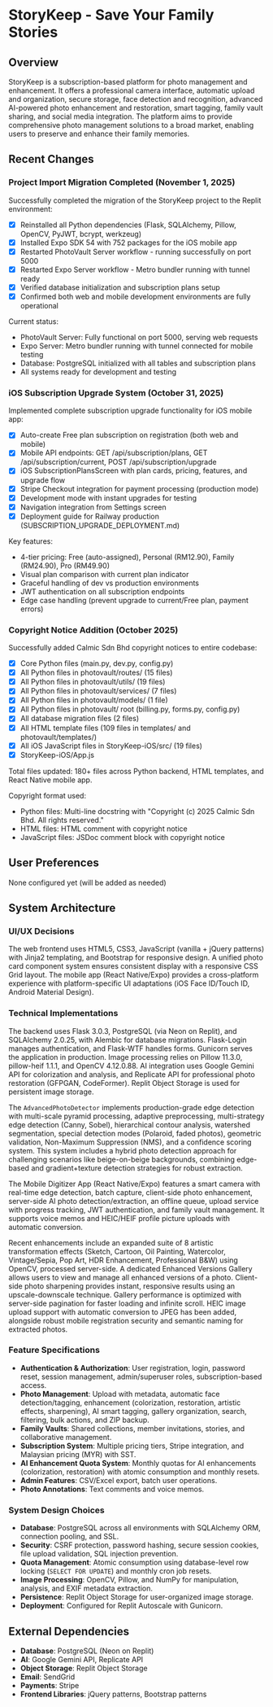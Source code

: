 # StoryKeep - Save Your Family Stories

## Overview
StoryKeep is a subscription-based platform for photo management and enhancement. It offers a professional camera interface, automatic upload and organization, secure storage, face detection and recognition, advanced AI-powered photo enhancement and restoration, smart tagging, family vault sharing, and social media integration. The platform aims to provide comprehensive photo management solutions to a broad market, enabling users to preserve and enhance their family memories.

## Recent Changes

### Project Import Migration Completed (November 1, 2025)
Successfully completed the migration of the StoryKeep project to the Replit environment:
- [x] Reinstalled all Python dependencies (Flask, SQLAlchemy, Pillow, OpenCV, PyJWT, bcrypt, werkzeug)
- [x] Installed Expo SDK 54 with 752 packages for the iOS mobile app
- [x] Restarted PhotoVault Server workflow - running successfully on port 5000
- [x] Restarted Expo Server workflow - Metro bundler running with tunnel ready
- [x] Verified database initialization and subscription plans setup
- [x] Confirmed both web and mobile development environments are fully operational

Current status:
- PhotoVault Server: Fully functional on port 5000, serving web requests
- Expo Server: Metro bundler running with tunnel connected for mobile testing
- Database: PostgreSQL initialized with all tables and subscription plans
- All systems ready for development and testing

### iOS Subscription Upgrade System (October 31, 2025)
Implemented complete subscription upgrade functionality for iOS mobile app:
- [x] Auto-create Free plan subscription on registration (both web and mobile)
- [x] Mobile API endpoints: GET /api/subscription/plans, GET /api/subscription/current, POST /api/subscription/upgrade
- [x] iOS SubscriptionPlansScreen with plan cards, pricing, features, and upgrade flow
- [x] Stripe Checkout integration for payment processing (production mode)
- [x] Development mode with instant upgrades for testing
- [x] Navigation integration from Settings screen
- [x] Deployment guide for Railway production (SUBSCRIPTION_UPGRADE_DEPLOYMENT.md)

Key features:
- 4-tier pricing: Free (auto-assigned), Personal (RM12.90), Family (RM24.90), Pro (RM49.90)
- Visual plan comparison with current plan indicator
- Graceful handling of dev vs production environments
- JWT authentication on all subscription endpoints
- Edge case handling (prevent upgrade to current/Free plan, payment errors)

### Copyright Notice Addition (October 2025)
Successfully added Calmic Sdn Bhd copyright notices to entire codebase:
- [x] Core Python files (main.py, dev.py, config.py)
- [x] All Python files in photovault/routes/ (15 files)
- [x] All Python files in photovault/utils/ (19 files)
- [x] All Python files in photovault/services/ (7 files)
- [x] All Python files in photovault/models/ (1 file)
- [x] All Python files in photovault/ root (billing.py, forms.py, config.py)
- [x] All database migration files (2 files)
- [x] All HTML template files (109 files in templates/ and photovault/templates/)
- [x] All iOS JavaScript files in StoryKeep-iOS/src/ (19 files)
- [x] StoryKeep-iOS/App.js

Total files updated: 180+ files across Python backend, HTML templates, and React Native mobile app.

Copyright format used:
- Python files: Multi-line docstring with "Copyright (c) 2025 Calmic Sdn Bhd. All rights reserved."
- HTML files: HTML comment with copyright notice
- JavaScript files: JSDoc comment block with copyright notice

## User Preferences
None configured yet (will be added as needed)

## System Architecture

### UI/UX Decisions
The web frontend uses HTML5, CSS3, JavaScript (vanilla + jQuery patterns) with Jinja2 templating, and Bootstrap for responsive design. A unified photo card component system ensures consistent display with a responsive CSS Grid layout. The mobile app (React Native/Expo) provides a cross-platform experience with platform-specific UI adaptations (iOS Face ID/Touch ID, Android Material Design).

### Technical Implementations
The backend uses Flask 3.0.3, PostgreSQL (via Neon on Replit), and SQLAlchemy 2.0.25, with Alembic for database migrations. Flask-Login manages authentication, and Flask-WTF handles forms. Gunicorn serves the application in production. Image processing relies on Pillow 11.3.0, pillow-heif 1.1.1, and OpenCV 4.12.0.88. AI integration uses Google Gemini API for colorization and analysis, and Replicate API for professional photo restoration (GFPGAN, CodeFormer). Replit Object Storage is used for persistent image storage.

The `AdvancedPhotoDetector` implements production-grade edge detection with multi-scale pyramid processing, adaptive preprocessing, multi-strategy edge detection (Canny, Sobel), hierarchical contour analysis, watershed segmentation, special detection modes (Polaroid, faded photos), geometric validation, Non-Maximum Suppression (NMS), and a confidence scoring system. This system includes a hybrid photo detection approach for challenging scenarios like beige-on-beige backgrounds, combining edge-based and gradient+texture detection strategies for robust extraction.

The Mobile Digitizer App (React Native/Expo) features a smart camera with real-time edge detection, batch capture, client-side photo enhancement, server-side AI photo detection/extraction, an offline queue, upload service with progress tracking, JWT authentication, and family vault management. It supports voice memos and HEIC/HEIF profile picture uploads with automatic conversion.

Recent enhancements include an expanded suite of 8 artistic transformation effects (Sketch, Cartoon, Oil Painting, Watercolor, Vintage/Sepia, Pop Art, HDR Enhancement, Professional B&W) using OpenCV, processed server-side. A dedicated Enhanced Versions Gallery allows users to view and manage all enhanced versions of a photo. Client-side photo sharpening provides instant, responsive results using an upscale-downscale technique. Gallery performance is optimized with server-side pagination for faster loading and infinite scroll. HEIC image upload support with automatic conversion to JPEG has been added, alongside robust mobile registration security and semantic naming for extracted photos.

### Feature Specifications
- **Authentication & Authorization**: User registration, login, password reset, session management, admin/superuser roles, subscription-based access.
- **Photo Management**: Upload with metadata, automatic face detection/tagging, enhancement (colorization, restoration, artistic effects, sharpening), AI smart tagging, gallery organization, search, filtering, bulk actions, and ZIP backup.
- **Family Vaults**: Shared collections, member invitations, stories, and collaborative management.
- **Subscription System**: Multiple pricing tiers, Stripe integration, and Malaysian pricing (MYR) with SST.
- **AI Enhancement Quota System**: Monthly quotas for AI enhancements (colorization, restoration) with atomic consumption and monthly resets.
- **Admin Features**: CSV/Excel export, batch user operations.
- **Photo Annotations**: Text comments and voice memos.

### System Design Choices
- **Database**: PostgreSQL across all environments with SQLAlchemy ORM, connection pooling, and SSL.
- **Security**: CSRF protection, password hashing, secure session cookies, file upload validation, SQL injection prevention.
- **Quota Management**: Atomic consumption using database-level row locking (`SELECT FOR UPDATE`) and monthly cron job resets.
- **Image Processing**: OpenCV, Pillow, and NumPy for manipulation, analysis, and EXIF metadata extraction.
- **Persistence**: Replit Object Storage for user-organized image storage.
- **Deployment**: Configured for Replit Autoscale with Gunicorn.

## External Dependencies
- **Database**: PostgreSQL (Neon on Replit)
- **AI**: Google Gemini API, Replicate API
- **Object Storage**: Replit Object Storage
- **Email**: SendGrid
- **Payments**: Stripe
- **Frontend Libraries**: jQuery patterns, Bootstrap patterns